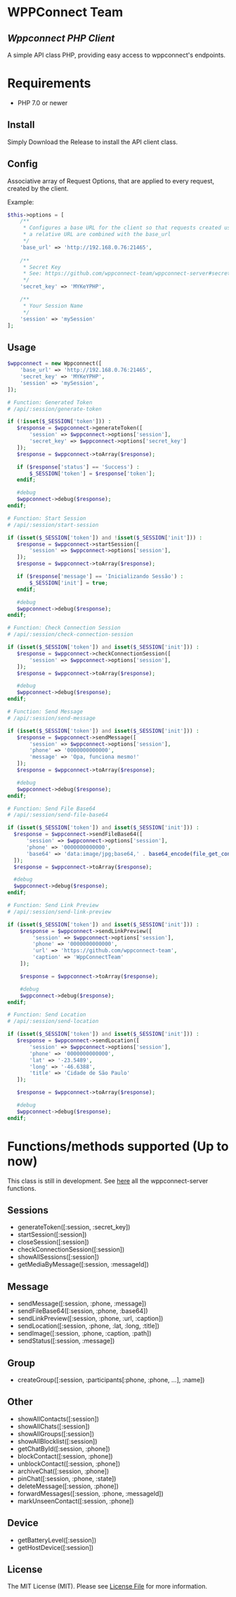 # WPPConnect Team
## _Wppconnect PHP Client_

A simple API class PHP, providing easy access to wppconnect's endpoints.

# Requirements

* PHP 7.0 or newer

## Install

Simply Download the Release to install the API client class.

## Config

Associative array of Request Options, that are applied to every request, created by the client.

Example:
``` php
$this->options = [
    /**
     * Configures a base URL for the client so that requests created using
     * a relative URL are combined with the base_url
     */
    'base_url' => 'http://192.168.0.76:21465',
    
    /**
     * Secret Key
     * See: https://github.com/wppconnect-team/wppconnect-server#secret-key
     */
    'secret_key' => 'MYKeYPHP',

    /**
     * Your Session Name
     */
    'session' => 'mySession'
];
```

## Usage

``` php
$wppconnect = new Wppconnect([
    'base_url' => 'http://192.168.0.76:21465',
    'secret_key' => 'MYKeYPHP',
    'session' => 'mySession',
]);
 ```
 ``` php
# Function: Generated Token
# /api/:session/generate-token

if (!isset($_SESSION['token'])) :
    $response = $wppconnect->generateToken([
        'session' => $wppconnect->options['session'],
        'secret_key' => $wppconnect->options['secret_key']
    ]);
    $response = $wppconnect->toArray($response);

    if ($response['status'] == 'Success') :
        $_SESSION['token'] = $response['token'];
    endif;

    #debug
    $wppconnect->debug($response);
endif;
 ```
 ``` php
# Function: Start Session
# /api/:session/start-session

if (isset($_SESSION['token']) and !isset($_SESSION['init'])) :
    $response = $wppconnect->startSession([
        'session' => $wppconnect->options['session'],
    ]);
    $response = $wppconnect->toArray($response);

    if ($response['message'] == 'Inicializando Sessão') :
        $_SESSION['init'] = true;
    endif;

    #debug
    $wppconnect->debug($response);
endif;
 ```
 ``` php
# Function: Check Connection Session
# /api/:session/check-connection-session

if (isset($_SESSION['token']) and isset($_SESSION['init'])) :
    $response = $wppconnect->checkConnectionSession([
        'session' => $wppconnect->options['session'],
    ]);
    $response = $wppconnect->toArray($response);

    #debug
    $wppconnect->debug($response);
endif;
 ```
 ``` php
# Function: Send Message
# /api/:session/send-message

if (isset($_SESSION['token']) and isset($_SESSION['init'])) :
    $response = $wppconnect->sendMessage([
        'session' => $wppconnect->options['session'],
        'phone' => '0000000000000',
        'message' => 'Opa, funciona mesmo!'
    ]);
    $response = $wppconnect->toArray($response);

    #debug
    $wppconnect->debug($response);
endif;
 ```
 
  ``` php
# Function: Send File Base64
# /api/:session/send-file-base64

if (isset($_SESSION['token']) and isset($_SESSION['init'])) :
    $response = $wppconnect->sendFileBase64([
        'session' => $wppconnect->options['session'],
        'phone' => '0000000000000',
        'base64' => 'data:image/jpg;base64,' . base64_encode(file_get_contents('xpto.jpg'))
    ]);
    $response = $wppconnect->toArray($response);

    #debug
    $wppconnect->debug($response);
endif;
 ```
 
``` php
# Function: Send Link Preview
# /api/:session/send-link-preview

if (isset($_SESSION['token']) and isset($_SESSION['init'])) :
    $response = $wppconnect->sendLinkPreview([
        'session' => $wppconnect->options['session'],
        'phone' => '0000000000000',
        'url' => 'https://github.com/wppconnect-team',
        'caption' => 'WppConnectTeam'
    ]);

    $response = $wppconnect->toArray($response);

    #debug
    $wppconnect->debug($response);
endif;
 ```
 ``` php
# Function: Send Location
# /api/:session/send-location

if (isset($_SESSION['token']) and isset($_SESSION['init'])) :
    $response = $wppconnect->sendLocation([
        'session' => $wppconnect->options['session'],
        'phone' => '0000000000000',
        'lat' => '-23.5489',
        'long' => '-46.6388',
        'title' => 'Cidade de São Paulo'
    ]);

    $response = $wppconnect->toArray($response);

    #debug
    $wppconnect->debug($response);
endif;
 ```

# Functions/methods supported (Up to now)

This class is still in development.
See [here](https://github.com/wppconnect-team/wppconnect-server/blob/main/src/routes/index.js) all the wppconnect-server functions. 

## Sessions
- generateToken([:session, :secret_key]) 
- startSession([:session]) 
- closeSession([:session]) 
- checkConnectionSession([:session]) 
- showAllSessions([:session]) 
- getMediaByMessage([:session, :messageId])

## Message
- sendMessage([:session, :phone, :message]) 
- sendFileBase64([:session, :phone, :base64]) 
- sendLinkPreview([:session, :phone, :url, :caption]) 
- sendLocation([:session, :phone, :lat, :long, :title]) 
- sendImage([:session, :phone, :caption, :path]) 
- sendStatus([:session, :message]) 

## Group
- createGroup([:session, :participants[:phone, :phone, ...], :name]) 

## Other
- showAllContacts([:session]) 
- showAllChats([:session]) 
- showAllGroups([:session]) 
- showAllBlocklist([:session]) 
- getChatById([:session, :phone]) 
- blockContact([:session, :phone]) 
- unblockContact([:session, :phone]) 
- archiveChat([:session, :phone]) 
- pinChat([:session, :phone, :state]) 
- deleteMessage([:session, :phone]) 
- forwardMessages([:session, :phone, :messageId]) 
- markUnseenContact([:session, :phone]) 

## Device
- getBatteryLevel([:session]) 
- getHostDevice([:session]) 

## License

The MIT License (MIT). Please see [License File](LICENSE.md) for more information.

[manual]: http://guzzle.readthedocs.org/en/latest/
